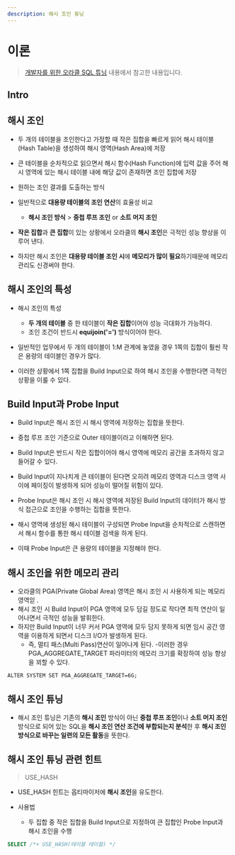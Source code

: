 ```yaml
---
description: 해시 조인 튜닝
---
```


# 이론

> [개발자를 위한 오라클 SQL 튜닝](https://www.hanbit.co.kr/store/books/look.php?p_code=E9267570814) 내용에서 참고한 내용입니다.

## Intro

## 해시 조인

- 두 개의 테이블을 조인한다고 가정할 때 작은 집합을 빠르게 읽어 해시 테이블(Hash Table)을 생성하여 해시 영역(Hash Area)에 저장
- 큰 테이블을 순차적으로 읽으면서 해시 함수(Hash Function)에 입력 값을 주어 해시 영역에 있는 해시 테이블 내에 해당 값이 존재하면 조인 집합에 저장
- 원하는 조인 결과를 도출하는 방식


- 일반적으로 **대용량 테이블의 조인 연산**의 효율성 비교
	- **해시 조인 방식** > **중첩 루프 조인** or **소트 머지 조인**

- **작은 집합**과 **큰 집합**이 있는 상황에서 오라클의 **해시 조인**은 극적인 성능 향상을 이루어 낸다.
- 하지만 해시 조인은 **대용량 테이블 조인 시**에 **메모리가 많이 필요**하기때문에 메모리 관리도 신경써야 한다.

## 해시 조인의 특성

- 해시 조인의 특성
	- **두 개의 테이블** 중 한 테이블이 **작은 집합**이어야 성능 극대화가 가능하다.
	- 조인 조건이 반드시 **equijoin('=')** 방식이어야 한다.

- 일반적인 업무에서 두 개의 테이블이 1:M 관계에 놓였을 경우 1쪽의 집합이 훨씬 작은 용량의 테이블인 경우가 많다.
- 이러한 상황에서 1쪽 집합을 Build Input으로 하여 해시 조인을 수행한다면 극적인 상황을 이룰 수 있다.

## Build Input과 Probe Input

- Build Input은 해시 조인 시 해시 영역에 저장하는 집합을 뜻한다.
- 중첩 루프 조인 기준으로 Outer 테이블이라고 이해하면 된다.
- Build Input은 반드시 작은 집합이어야 해시 영역에 메모리 공간을 초과하지 않고 들어갈 수 있다.
- Build Input이 지나치게 큰 테이블이 된다면 오히려 메모리 영역과 디스크 영역 사이에 페이징이 발생하게 되어 성능이 떨어질 위험이 있다.

- Probe Input은 해시 조인 시 해시 영역에 저장된 Build Input의 데이터가 해시 방식 접근으로 조인을 수행하는 집합을 뜻한다.
- 해시 영역에 생성된 해시 테이블이 구성되면 Probe Input을 순차적으로 스캔하면서 해시 함수를 통한 해시 테이블 검색을 하게 된다.
- 이때 Probe Input은 큰 용량의 테이블을 지정해야 한다.

## 해시 조인을 위한 메모리 관리

- 오라클의 PGA(Private Global Area) 영역은 해시 조인 시 사용하게 되는 메모리 영역읻 .
- 해시 조인 시 Build Input이 PGA 영역에 모두 담길 정도로 작다면 최적 연산이 일어나면서 극적인 성능을 발휘한다.
- 하지만 Build Input이 너무 커서 PGA 영역에 모두 담지 못하게 되면 임시 공간 영역을 이용하게 되면서 디스크 I/O가 발생하게 된다.
	- 즉, 멀티 패스(Multi Pass)연산이 일어나게 된다.
-이러한 경우 PGA_AGGREGATE_TARGET 파라미터의 메모리 크기를 확장하여 성능 향상을 꾀할 수 있다.
	  
```shell
ALTER SYSTEM SET PGA_AGGREGATE_TARGET=6G;
```

## 해시 조인 튜닝

- 해시 조인 튜닝은 기존의 **해시 조인** 방식이 아닌 **중첩 루프 조인**이나
  **소트 머지 조인** 방식으로 되어 있는 SQL을 **해시 조인 연산 조건에 부합되는지 분석**한 후 **해시 조인 방식으로 바꾸는 일련의 모든 활동**을 뜻한다.

## 해시 조인 튜닝 관련 힌트

> USE_HASH

- USE_HASH 힌트는 옵티마이저에 **해시 조인**을 유도한다.

- 사용법
	- 두 집합 중 작은 집합을 Build Input으로 지정하여 큰 집합인 Probe Input과 해시 조인을 수행
	
```sql
SELECT /*+ USE_HASH(테이블 테이블) */
```

